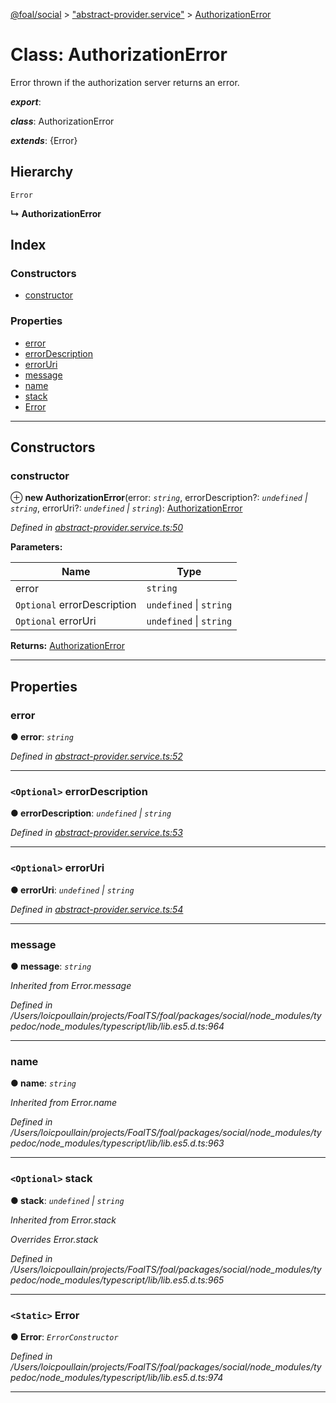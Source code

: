 [@foal/social](../README.md) > ["abstract-provider.service"](../modules/_abstract_provider_service_.md) > [AuthorizationError](../classes/_abstract_provider_service_.authorizationerror.md)

# Class: AuthorizationError

Error thrown if the authorization server returns an error.

*__export__*: 

*__class__*: AuthorizationError

*__extends__*: {Error}

## Hierarchy

 `Error`

**↳ AuthorizationError**

## Index

### Constructors

* [constructor](_abstract_provider_service_.authorizationerror.md#constructor)

### Properties

* [error](_abstract_provider_service_.authorizationerror.md#error)
* [errorDescription](_abstract_provider_service_.authorizationerror.md#errordescription)
* [errorUri](_abstract_provider_service_.authorizationerror.md#erroruri)
* [message](_abstract_provider_service_.authorizationerror.md#message)
* [name](_abstract_provider_service_.authorizationerror.md#name)
* [stack](_abstract_provider_service_.authorizationerror.md#stack)
* [Error](_abstract_provider_service_.authorizationerror.md#error-1)

---

## Constructors

<a id="constructor"></a>

###  constructor

⊕ **new AuthorizationError**(error: *`string`*, errorDescription?: *`undefined` \| `string`*, errorUri?: *`undefined` \| `string`*): [AuthorizationError](_abstract_provider_service_.authorizationerror.md)

*Defined in [abstract-provider.service.ts:50](https://github.com/FoalTS/foal/blob/70cc46bd/packages/social/src/abstract-provider.service.ts#L50)*

**Parameters:**

| Name | Type |
| ------ | ------ |
| error | `string` |
| `Optional` errorDescription | `undefined` \| `string` |
| `Optional` errorUri | `undefined` \| `string` |

**Returns:** [AuthorizationError](_abstract_provider_service_.authorizationerror.md)

___

## Properties

<a id="error"></a>

###  error

**● error**: *`string`*

*Defined in [abstract-provider.service.ts:52](https://github.com/FoalTS/foal/blob/70cc46bd/packages/social/src/abstract-provider.service.ts#L52)*

___
<a id="errordescription"></a>

### `<Optional>` errorDescription

**● errorDescription**: *`undefined` \| `string`*

*Defined in [abstract-provider.service.ts:53](https://github.com/FoalTS/foal/blob/70cc46bd/packages/social/src/abstract-provider.service.ts#L53)*

___
<a id="erroruri"></a>

### `<Optional>` errorUri

**● errorUri**: *`undefined` \| `string`*

*Defined in [abstract-provider.service.ts:54](https://github.com/FoalTS/foal/blob/70cc46bd/packages/social/src/abstract-provider.service.ts#L54)*

___
<a id="message"></a>

###  message

**● message**: *`string`*

*Inherited from Error.message*

*Defined in /Users/loicpoullain/projects/FoalTS/foal/packages/social/node_modules/typedoc/node_modules/typescript/lib/lib.es5.d.ts:964*

___
<a id="name"></a>

###  name

**● name**: *`string`*

*Inherited from Error.name*

*Defined in /Users/loicpoullain/projects/FoalTS/foal/packages/social/node_modules/typedoc/node_modules/typescript/lib/lib.es5.d.ts:963*

___
<a id="stack"></a>

### `<Optional>` stack

**● stack**: *`undefined` \| `string`*

*Inherited from Error.stack*

*Overrides Error.stack*

*Defined in /Users/loicpoullain/projects/FoalTS/foal/packages/social/node_modules/typedoc/node_modules/typescript/lib/lib.es5.d.ts:965*

___
<a id="error-1"></a>

### `<Static>` Error

**● Error**: *`ErrorConstructor`*

*Defined in /Users/loicpoullain/projects/FoalTS/foal/packages/social/node_modules/typedoc/node_modules/typescript/lib/lib.es5.d.ts:974*

___

